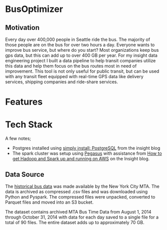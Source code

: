 # BusOptimizer

## Motivation
Every day over 400,000 people in Seattle ride the bus. The majority of those people are on the bus for over two hours a day. Everyone wants to improve bus service, but where do you start? Most organizations keep bus gps data, but this can add up to over 400 GB per year. For my insight data engineering project I built a data pipeline to help transit companies utilize this data and help them focus on the bus routes most in need of improvement. This tool is not only useful for public transit, but can be used with any transit fleet equipped with real-time GPS data like delivery services, shipping companies and ride-share services.

# Features

# Tech Stack

A few notes;
* Postgres installed using [simply install: PostgreSQL](https://blog.insightdatascience.com/simply-install-postgresql-58c1e4ebf252) from the insight blog
* The spark cluster was setup using [Pegasus](https://github.com/InsightDataScience/pegasus) with assistance from [How to get Hadoop and Spark up and running on AWS](
https://blog.insightdatascience.com/how-to-get-hadoop-and-spark-up-and-running-on-aws-7a1b0ab55459) on the Insight blog.

## Data Source

The [historical bus data](http://web.mta.info/developers/MTA-Bus-Time-historical-data.html) was made available by the New York City MTA. The data is archived as compressed .csv files and was downloaded using Python and Pyspark. The compressed files were unpacked, converted to Parquet files and moved into an S3 bucket. 

The dataset contains archived MTA Bus Time Data from August 1, 2014 through October 31, 2014 with data for each day saved to a single file for a total of 90 files. The entire dataset adds up to approximately 70 GB.
